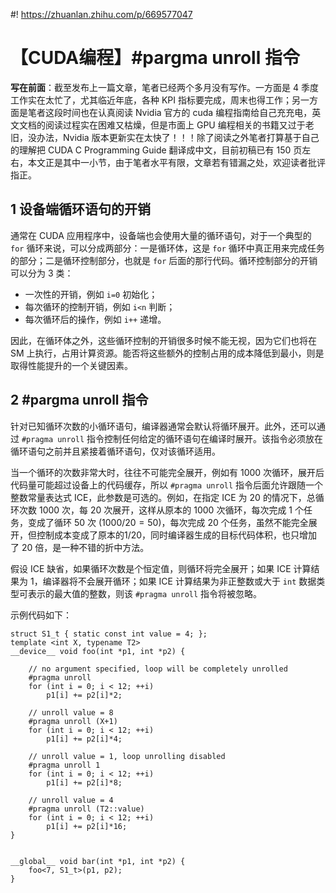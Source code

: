 #! https://zhuanlan.zhihu.com/p/669577047
# 【CUDA编程】#pargma unroll 指令

**写在前面**：截至发布上一篇文章，笔者已经两个多月没有写作。一方面是 4 季度工作实在太忙了，尤其临近年底，各种 KPI 指标要完成，周末也得工作；另一方面是笔者这段时间也在认真阅读 Nvidia 官方的 cuda 编程指南给自己充充电，英文文档的阅读过程实在困难又枯燥，但是市面上 GPU 编程相关的书籍又过于老旧，没办法，Nvidia 版本更新实在太快了！！！除了阅读之外笔者打算基于自己的理解把 CUDA C Programming Guide 翻译成中文，目前初稿已有 150 页左右，本文正是其中一小节，由于笔者水平有限，文章若有错漏之处，欢迎读者批评指正。

## 1 设备端循环语句的开销
通常在 CUDA 应用程序中，设备端也会使用大量的循环语句，对于一个典型的 `for` 循环来说，可以分成两部分：一是循环体，这是 `for` 循环中真正用来完成任务的部分；二是循环控制部分，也就是 `for` 后面的那行代码。循环控制部分的开销可以分为 $3$ 类：
- 一次性的开销，例如 `i=0` 初始化；
- 每次循环的控制开销，例如 `i<n` 判断；
- 每次循环后的操作，例如 `i++` 递增。

因此，在循环体之外，这些循环控制的开销很多时候不能无视，因为它们也将在 SM 上执行，占用计算资源。能否将这些额外的控制占用的成本降低到最小，则是取得性能提升的一个关键因素。

## 2 #pargma unroll 指令
针对已知循环次数的小循环语句，编译器通常会默认将循环展开。此外，还可以通过 `#pragma unroll` 指令控制任何给定的循环语句在编译时展开。该指令必须放在循环语句之前并且紧接着循环语句，仅对该循环适用。  

当一个循环的次数非常大时，往往不可能完全展开，例如有 $1000$ 次循环，展开后代码量可能超过设备上的代码缓存，所以 `#pragma unroll` 指令后面允许跟随一个整数常量表达式 ICE，此参数是可选的。例如，在指定 ICE 为 $20$ 的情况下，总循环次数 $1000$ 次，每 $20$ 次展开，这样从原本的 $1000$ 次循环，每次完成 $1$ 个任务，变成了循环 $50$ 次 $(1000/20=50)$，每次完成 $20$ 个任务，虽然不能完全展开，但控制成本变成了原本的$1/20$，同时编译器生成的目标代码体积，也只增加了 $20$ 倍，是一种不错的折中方法。  

假设 ICE 缺省，如果循环次数是个恒定值，则循环将完全展开；如果 ICE 计算结果为 $1$，编译器将不会展开循环；如果 ICE 计算结果为非正整数或大于 `int` 数据类型可表示的最大值的整数，则该 `#pragma unroll` 指令将被忽略。

示例代码如下：

```cuda
struct S1_t { static const int value = 4; };
template <int X, typename T2>
__device__ void foo(int *p1, int *p2) {

    // no argument specified, loop will be completely unrolled
    #pragma unroll
    for (int i = 0; i < 12; ++i)
        p1[i] += p2[i]*2;

    // unroll value = 8
    #pragma unroll (X+1)
    for (int i = 0; i < 12; ++i)
        p1[i] += p2[i]*4;

    // unroll value = 1, loop unrolling disabled
    #pragma unroll 1
    for (int i = 0; i < 12; ++i)
        p1[i] += p2[i]*8;

    // unroll value = 4
    #pragma unroll (T2::value)
    for (int i = 0; i < 12; ++i)
        p1[i] += p2[i]*16;
}


__global__ void bar(int *p1, int *p2) {
    foo<7, S1_t>(p1, p2);
}
```